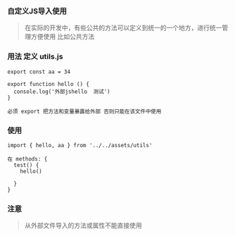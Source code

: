 ### 自定义JS导入使用
> 在实际的开发中，有些公共的方法可以定义到统一的一个地方，进行统一管理方便使用 比如公共方法

### 用法 定义 utils.js
```
export const aa = 34

export function hello () {
  console.log('外部jshello  测试')
}

必须 export 把方法和变量暴露给外部 否则只能在该文件中使用
```

### 使用
```
import { hello, aa } from '../../assets/utils'

在 methods: {
  test() {
    hello()
    
  }
}
```

### 注意
> 从外部文件导入的方法或属性不能直接使用
